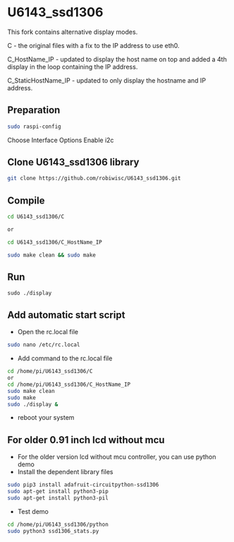 # U6143_ssd1306
This fork contains alternative display modes. 

C - the original files with a fix to the IP address to use eth0.

C_HostName_IP - updated to display the host name on top and added a 4th display in the loop containing the IP address. 

C_StaticHostName_IP - updated to only display the hostname and IP address.


## Preparation
```bash
sudo raspi-config
```
Choose Interface Options 
Enable i2c

##  Clone U6143_ssd1306 library 
```bash
git clone https://github.com/robiwisc/U6143_ssd1306.git
```
## Compile 
```bash
cd U6143_ssd1306/C

or

cd U6143_ssd1306/C_HostName_IP

```
```bash
sudo make clean && sudo make 
```
## Run 
```
sudo ./display
```

## Add automatic start script
- Open the rc.local file 
```bash
sudo nano /etc/rc.local
```
- Add command to the rc.local file
```bash
cd /home/pi/U6143_ssd1306/C
or
cd /home/pi/U6143_ssd1306/C_HostName_IP
sudo make clean 
sudo make 
sudo ./display &
```
- reboot your system

## For older 0.91 inch lcd without mcu 
- For the older version lcd without mcu controller, you can use python demo
- Install the dependent library files
```bash
sudo pip3 install adafruit-circuitpython-ssd1306
sudo apt-get install python3-pip
sudo apt-get install python3-pil
```
- Test demo 
```bash 
cd /home/pi/U6143_ssd1306/python 
sudo python3 ssd1306_stats.py
```










